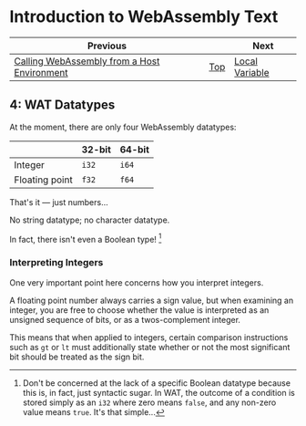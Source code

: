 # Introduction to WebAssembly Text

| Previous | | Next
|---|---|---
| [Calling WebAssembly from a Host Environment](../03/README.md) | [Top](../README.md) | [Local Variable](../05/README.md)

## 4: WAT Datatypes

At the moment, there are only four WebAssembly datatypes:

| | 32-bit | 64-bit
|---|---|---
| Integer | `i32` | `i64`
| Floating point |  `f32`  | `f64`

That's it &mdash; just numbers...

No string datatype; no character datatype.

In fact, there isn't even a Boolean type! [^1]

### Interpreting Integers
One very important point here concerns how you interpret integers.

A floating point number always carries a sign value, but when examining an integer, you are free to choose whether the value is interpreted as an unsigned sequence of bits, or as a twos-complement integer.

This means that when applied to integers, certain comparison instructions such as `gt` or `lt` must additionally state whether or not the most significant bit should be treated as the sign bit.


[^1]: Don't be concerned at the lack of a specific Boolean datatype because this is, in fact, just syntactic sugar.  In WAT, the outcome of a condition is stored simply as an `i32` where zero means `false`, and any non-zero value means `true`.  It's that simple...

